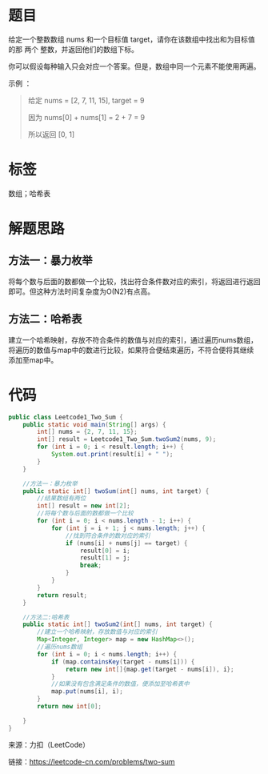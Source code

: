 # 题目

给定一个整数数组 nums 和一个目标值 target，请你在该数组中找出和为目标值的那 两个 整数，并返回他们的数组下标。

你可以假设每种输入只会对应一个答案。但是，数组中同一个元素不能使用两遍。



示例 ：

> 给定 nums = [2, 7, 11, 15], target = 9
>
> 因为 nums[0] + nums[1] = 2 + 7 = 9
>
> 所以返回 [0, 1]

# 标签

数组；哈希表

# 解题思路

## 方法一：暴力枚举

将每个数与后面的数都做一个比较，找出符合条件数对应的索引，将返回进行返回即可。但这种方法时间复杂度为O(N2)有点高。

## 方法二：哈希表

建立一个哈希映射，存放不符合条件的数值与对应的索引，通过遍历nums数组，将遍历的数值与map中的数进行比较，如果符合便结束遍历，不符合便将其继续添加至map中。

# 代码

```java
public class Leetcode1_Two_Sum {
    public static void main(String[] args) {
        int[] nums = {2, 7, 11, 15};
        int[] result = Leetcode1_Two_Sum.twoSum2(nums, 9);
        for (int i = 0; i < result.length; i++) {
            System.out.print(result[i] + " ");
        }
    }

    //方法一：暴力枚举
    public static int[] twoSum(int[] nums, int target) {
        //结果数组有两位
        int[] result = new int[2];
        //将每个数与后面的数都做一个比较
        for (int i = 0; i < nums.length - 1; i++) {
            for (int j = i + 1; j < nums.length; j++) {
                //找到符合条件的数对应的索引
                if (nums[i] + nums[j] == target) {
                    result[0] = i;
                    result[1] = j;
                    break;
                }
            }
        }
        return result;
    }

    //方法二:哈希表
    public static int[] twoSum2(int[] nums, int target) {
        //建立一个哈希映射，存放数值与对应的索引
        Map<Integer, Integer> map = new HashMap<>();
        //遍历nums数组
        for (int i = 0; i < nums.length; i++) {
            if (map.containsKey(target - nums[i])) {
                return new int[]{map.get(target - nums[i]), i};
            }
            //如果没有包含满足条件的数值，便添加至哈希表中
            map.put(nums[i], i);
        }
        return new int[0];

    }
}
```



来源：力扣（LeetCode）

链接：https://leetcode-cn.com/problems/two-sum